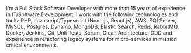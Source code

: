 I'm a Full Stack Software Developer with more than 15 years of experience in IT/Software Development, I work with the following technologies and tools: PHP, Javascript/Typescript (Node.js, React.js), AWS, SQLServer, MySQL, Postgres, Dynamo, MongoDB, Elastic Search, Redis, RabbitMQ, Docker, Jenkins, Git, Unit Tests, Scrum, Clean Architecture, DDD and experience in refactoring legacy systems for micro-services in mission critical environments.
